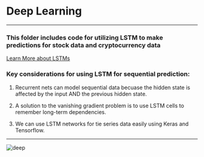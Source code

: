 # Deep Learning

---

### This folder includes code for utilizing LSTM to make predictions for stock data and cryptocurrency data

[Learn More about LSTMs](http://colah.github.io/posts/2015-08-Understanding-LSTMs/)

### Key considerations for using LSTM for sequential prediction:

1. Recurrent nets can model sequential data becuase the hidden state is affected by the input AND the previous hidden state.

2. A solution to the vanishing gradient problem is to use LSTM cells to remember long-term dependencies.

3. We can use LSTM networks for tie series data easily using Keras and Tensorflow.

---

![deep](https://static.electronicsweekly.com/wp-content/uploads/2016/09/23095319/image.png)

